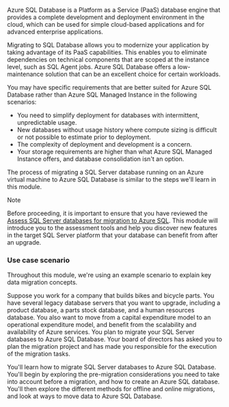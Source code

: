 Azure SQL Database is a Platform as a Service (PaaS) database engine that provides a complete development and deployment environment in the cloud, which can be used for simple cloud-based applications and for advanced enterprise applications.

Migrating to SQL Database allows you to modernize your application by taking advantage of its PaaS capabilities. This enables you to eliminate dependencies on technical components that are scoped at the instance level, such as SQL Agent jobs. Azure SQL Database offers a low-maintenance solution that can be an excellent choice for certain workloads.

You may have specific requirements that are better suited for Azure SQL Database rather than Azure SQL Managed Instance in the following scenarios:

- You need to simplify deployment for databases with intermittent, unpredictable usage.
- New databases without usage history where compute sizing is difficult or not possible to estimate prior to deployment.
- The complexity of deployment and development is a concern.
- Your storage requirements are higher than what Azure SQL Managed Instance offers, and database consolidation isn't an option.

The process of migrating a SQL Server database running on an Azure virtual machine to Azure SQL Database is similar to the steps we'll learn in this module.

> [!NOTE]
> Before proceeding, it is important to ensure that you have reviewed the [Assess SQL Server databases for migration to Azure SQL](/training/modules/assess-sql-server-databases-for-migration-to-azure-sql/). This module will introduce you to the assessment tools and help you discover new features in the target SQL Server platform that your database can benefit from after an upgrade.

### Use case scenario

Throughout this module, we're using an example scenario to explain key data migration concepts.

Suppose you work for a company that builds bikes and bicycle parts. You have several legacy database servers that you want to upgrade, including a product database, a parts stock database, and a human resources database. You also want to move from a capital expenditure model to an operational expenditure model, and benefit from the scalability and availability of Azure services. You plan to migrate your SQL Server databases to Azure SQL Database. Your board of directors has asked you to plan the migration project and has made you responsible for the execution of the migration tasks.

You'll learn how to migrate SQL Server databases to Azure SQL Database. You'll begin by exploring the pre-migration considerations you need to take into account before a migration, and how to create an Azure SQL database. You'll then explore the different methods for offline and online migrations, and look at ways to move data to Azure SQL Database.

